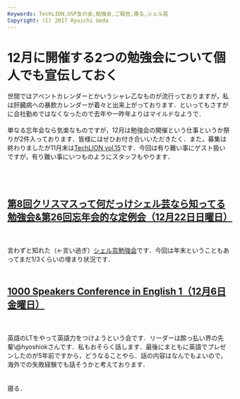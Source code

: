 ```yaml
---
Keywords: TechLION,USP友の会,勉強会,ご報告,寝る,シェル芸
Copyright: (C) 2017 Ryuichi Ueda
---
```


# <!--:ja-->12月に開催する2つの勉強会について個人でも宣伝しておく<!--:-->
<!--:ja-->世間ではアベントカレンダーとかいうシャレ乙なものが流行っておりますが，私は肝臓病への暴飲カレンダーが着々と出来上がっております．といってもさすがに会社勤めではなくなったので去年や一昨年よりはマイルドなようで．<br />
<br />
単なる忘年会なら気楽なものですが，12月は勉強会の開催という仕事というか祭りが2件入っております．皆様にはぜひお付き合いいただきたく．また，募集は終わりましたが11月末は<a href="http://techlion.jp/archives/5442" target="_blank">TechLION vol.15</a>です．今回は有り難い事にゲスト扱いですが，有り難い事にいつものようにスタッフもやります．<br />
<br />
<!--:--><!--more--><!--:ja--><br />
<br />
<h2><a href="http://usptomo.doorkeeper.jp/events/7204" target="_blank">第8回クリスマスって何だっけシェル芸なら知ってる勉強会&第26回忘年会的な定例会（12月22日日曜日）</a></h2><br />
<br />
言わずと知れた（←言い過ぎ）<a href="http://www.usptomo.com/PAGE=20131120USPSTUDY" target="_blank">シェル芸勉強会</a>です．今回は年末ということもあってまだ1/3くらいの埋まり状況です．<br />
<br />
<h2><a href="http://1000.doorkeeper.jp/events/7292" target="_blank">1000 Speakers Conference in English 1（12月6日金曜日）</a></h2><br />
<br />
英語のLTをやって英語力をつけようという会です．リーダーは酔っ払い界の先輩\@hyoshiokさんです．私もおそらく話します．最後にまともに英語でプレゼンしたのが5年前ですから，どうなることやら．話の内容はなんでもよいので，海外での失敗経験でも話そうかと考えております．<br />
<br />
<br />
寝る．<br />
<br />
<!--:-->
